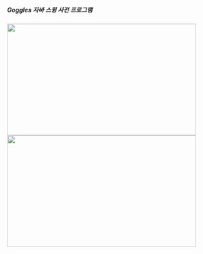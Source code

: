 ##### Goggles 자바 스윙 사전 프로그램
<span>
<img src="https://github.com/louisevil/goggles/blob/master/start.gif" width="440" height="260">
</span>
<span>
<img src="https://github.com/louisevil/goggles/blob/master/main.gif" width="440" height="260">
</span>
